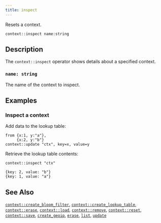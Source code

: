 ```yaml
---
title: inspect
---
```


Resets a context.

```tql
context::inspect name:string
```

## Description

The `context::inspect` operator shows details about a specified context.

### `name: string`

The name of the context to inspect.

## Examples

### Inspect a context

Add data to the lookup table:

```tql
from {x:1, y:"a"},
     {x:2, y:"b"}
context::update "ctx", key=x, value=y
```

Retrieve the lookup table contents:

```tql
context::inspect "ctx"
```

```tql
{key: 2, value: "b"}
{key: 1, value: "a"}
```

## See Also

[`context::create_bloom_filter`](/reference/operators/context/create_bloom_filter),
[`context::create_lookup_table`](/reference/operators/context/create_lookup_table),
[`context::erase`](/reference/operators/context/enrich),
[`context::load`](/reference/operators/context/load),
[`context::remove`](/reference/operators/context/remove),
[`context::reset`](/reference/operators/context/reset),
[`context::save`](/reference/operators/context/save),
[`create_geoip`](/reference/operators/context/create_geoip),
[`erase`](/reference/operators/context/erase),
[`list`](/reference/operators/context/list),
[`update`](/reference/operators/context/update)
